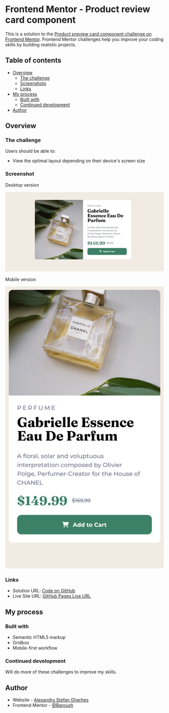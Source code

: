 # Frontend Mentor - Product review card component

This is a solution to the [Product preview card component challenge on Frontend Mentor](https://www.frontendmentor.io/challenges/product-preview-card-component-GO7UmttRfa). Frontend Mentor challenges help you improve your coding skills by building realistic projects.

## Table of contents

- [Overview](#overview)
  - [The challenge](#the-challenge)
  - [Screenshots](#screenshots)
  - [Links](#links)
- [My process](#my-process)
  - [Built with](#built-with)
  - [Continued development](#continued-development)
- [Author](#author)

## Overview

### The challenge

Users should be able to:

- View the optimal layout depending on their device's screen size

### Screenshot

Desktop version

![desktop version](/ss/desktop1.jpg)

Mobile version

![mobile version](/ss/mobile.png)

### Links

- Solution URL: [Code on GitHub](https://github.com/AlexandruStefanGherhes/Product-review-card-component.git)
- Live Site URL: [GitHub Pages Live URL](https://alexandrustefangherhes.github.io/Product-review-card-component/)

## My process

### Built with

- Semantic HTML5 markup
- Gridbox
- Mobile-first workflow


### Continued development

Will do more of these challenges to improve my skills.

## Author

- Website - [Alexandru Stefan Gherhes](https://www.frontendmentor.io/profile/Baroush)
- Frontend Mentor - [@Baroush](https://www.frontendmentor.io/profile/Baroush)
